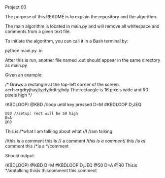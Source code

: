 Project 00

The purpose of this README is to explain the repository and the algorithm.

The main algorithm is located in main.py and will remove all whitespace and comments from a given text file.

To initiate the algorithm, you can call it in a Bash terminal by:

python main.py <filename>.in

After this is run, another file named <filename>.out should appear in the same directory as main.py




Given an example:

/* Draws a rectangle at the top-left corner of the screen.
   aerfsergdryjhuyjtyjdyjhdtryjhdy
   The rectangle is 16 pixels wide and R0 pixels high */

(KBDLOOP)
    @KBD    //loop until key pressed
    D=M
    #KBDLOOP
    D;JEQ

    @50 //setup: rect will be 50 high
    D=A
    @R0



This is /*what I am talking about
 what //I */*/am talking


//this is a comment
this is // a comment
/*this is a comment*/
this /*is a*/ comment
this /*is
a */comment





Should output:

(KBDLOOP)
@KBD
D=M
#KBDLOOP
D;JEQ
@50
D=A
@R0
Thisis
*/amtalking
thisis
thiscomment
this
comment
